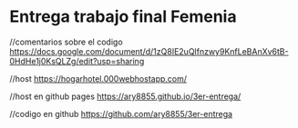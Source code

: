 ﻿# Entrega trabajo final Femenia

//comentarios sobre el codigo
https://docs.google.com/document/d/1zQ8IE2uQlfnzwy9KnfLeBAnXv6tB-0HdHe1j0KsQLZg/edit?usp=sharing

//host
https://hogarhotel.000webhostapp.com/

//host en github pages
https://ary8855.github.io/3er-entrega/

//codigo en github
https://github.com/ary8855/3er-entrega

